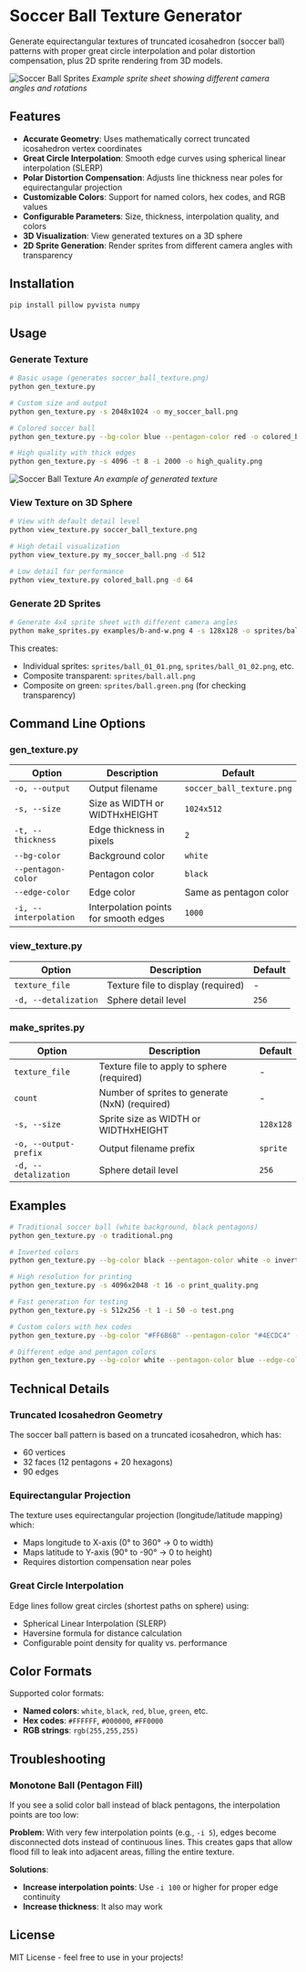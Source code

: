 # Soccer Ball Texture Generator

Generate equirectangular textures of truncated icosahedron (soccer ball) patterns with proper great circle interpolation and polar distortion compensation, plus 2D sprite rendering from 3D models.

![Soccer Ball Sprites](examples/blue-ball.all.png)
*Example sprite sheet showing different camera angles and rotations*

## Features

- **Accurate Geometry**: Uses mathematically correct truncated icosahedron vertex coordinates
- **Great Circle Interpolation**: Smooth edge curves using spherical linear interpolation (SLERP)
- **Polar Distortion Compensation**: Adjusts line thickness near poles for equirectangular projection
- **Customizable Colors**: Support for named colors, hex codes, and RGB values
- **Configurable Parameters**: Size, thickness, interpolation quality, and colors
- **3D Visualization**: View generated textures on a 3D sphere
- **2D Sprite Generation**: Render sprites from different camera angles with transparency

## Installation

```bash
pip install pillow pyvista numpy
```

## Usage

### Generate Texture

```bash
# Basic usage (generates soccer_ball_texture.png)
python gen_texture.py

# Custom size and output
python gen_texture.py -s 2048x1024 -o my_soccer_ball.png

# Colored soccer ball
python gen_texture.py --bg-color blue --pentagon-color red -o colored_ball.png

# High quality with thick edges
python gen_texture.py -s 4096 -t 8 -i 2000 -o high_quality.png
```

![Soccer Ball Texture](examples/white_and_blue.png)
*An example of generated texture*

### View Texture on 3D Sphere

```bash
# View with default detail level
python view_texture.py soccer_ball_texture.png

# High detail visualization
python view_texture.py my_soccer_ball.png -d 512

# Low detail for performance
python view_texture.py colored_ball.png -d 64
```

### Generate 2D Sprites

```bash
# Generate 4x4 sprite sheet with different camera angles
python make_sprites.py examples/b-and-w.png 4 -s 128x128 -o sprites/ball
```

This creates:
- Individual sprites: `sprites/ball_01_01.png`, `sprites/ball_01_02.png`, etc.
- Composite transparent: `sprites/ball.all.png`
- Composite on green: `sprites/ball.green.png` (for checking transparency)

## Command Line Options

### gen_texture.py

| Option | Description | Default |
|--------|-------------|---------|
| `-o, --output` | Output filename | `soccer_ball_texture.png` |
| `-s, --size` | Size as WIDTH or WIDTHxHEIGHT | `1024x512` |
| `-t, --thickness` | Edge thickness in pixels | `2` |
| `--bg-color` | Background color | `white` |
| `--pentagon-color` | Pentagon color | `black` |
| `--edge-color` | Edge color | Same as pentagon color |
| `-i, --interpolation` | Interpolation points for smooth edges | `1000` |

### view_texture.py

| Option | Description | Default |
|--------|-------------|---------|
| `texture_file` | Texture file to display (required) | - |
| `-d, --detalization` | Sphere detail level | `256` |

### make_sprites.py

| Option | Description | Default |
|--------|-------------|---------|
| `texture_file` | Texture file to apply to sphere (required) | - |
| `count` | Number of sprites to generate (NxN) (required) | - |
| `-s, --size` | Sprite size as WIDTH or WIDTHxHEIGHT | `128x128` |
| `-o, --output-prefix` | Output filename prefix | `sprite` |
| `-d, --detalization` | Sphere detail level | `256` |

## Examples

```bash
# Traditional soccer ball (white background, black pentagons)
python gen_texture.py -o traditional.png

# Inverted colors
python gen_texture.py --bg-color black --pentagon-color white -o inverted.png

# High resolution for printing
python gen_texture.py -s 4096x2048 -t 16 -o print_quality.png

# Fast generation for testing
python gen_texture.py -s 512x256 -t 1 -i 50 -o test.png

# Custom colors with hex codes
python gen_texture.py --bg-color "#FF6B6B" --pentagon-color "#4ECDC4" -o custom.png

# Different edge and pentagon colors
python gen_texture.py --bg-color white --pentagon-color blue --edge-color black -o colored_edges.png
```

## Technical Details

### Truncated Icosahedron Geometry

The soccer ball pattern is based on a truncated icosahedron, which has:
- 60 vertices
- 32 faces (12 pentagons + 20 hexagons)
- 90 edges

### Equirectangular Projection

The texture uses equirectangular projection (longitude/latitude mapping) which:
- Maps longitude to X-axis (0° to 360° → 0 to width)
- Maps latitude to Y-axis (90° to -90° → 0 to height)
- Requires distortion compensation near poles

### Great Circle Interpolation

Edge lines follow great circles (shortest paths on sphere) using:
- Spherical Linear Interpolation (SLERP)
- Haversine formula for distance calculation
- Configurable point density for quality vs. performance

## Color Formats

Supported color formats:
- **Named colors**: `white`, `black`, `red`, `blue`, `green`, etc.
- **Hex codes**: `#FFFFFF`, `#000000`, `#FF0000`
- **RGB strings**: `rgb(255,255,255)`

## Troubleshooting

### Monotone Ball (Pentagon Fill)

If you see a solid color ball instead of black pentagons, the interpolation points are too low:

**Problem**: With very few interpolation points (e.g., `-i 5`), edges become disconnected dots instead of continuous lines. This creates gaps that allow flood fill to leak into adjacent areas, filling the entire texture.

**Solutions**:
- **Increase interpolation points**: Use `-i 100` or higher for proper edge continuity
- **Increase thickness**: It also may work

## License

MIT License - feel free to use in your projects!
